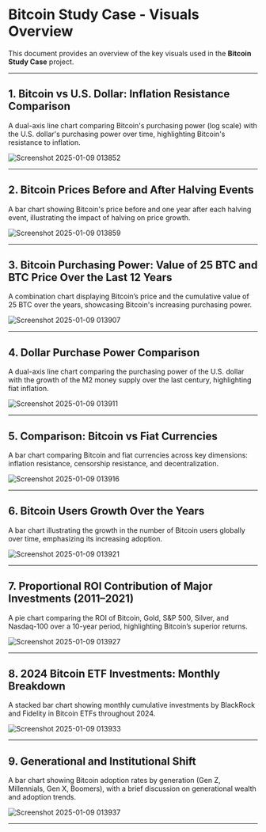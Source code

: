 # Bitcoin Study Case - Visuals Overview

This document provides an overview of the key visuals used in the **Bitcoin Study Case** project.

---

## 1. Bitcoin vs U.S. Dollar: Inflation Resistance Comparison

A dual-axis line chart comparing Bitcoin's purchasing power (log scale) with the U.S. dollar's purchasing power over time, highlighting Bitcoin's resistance to inflation.

![Screenshot 2025-01-09 013852](https://github.com/user-attachments/assets/f12aecfb-3767-4302-b66b-b28eed54fbd7)


---

## 2. Bitcoin Prices Before and After Halving Events

A bar chart showing Bitcoin's price before and one year after each halving event, illustrating the impact of halving on price growth.

![Screenshot 2025-01-09 013859](https://github.com/user-attachments/assets/70dd95b4-2540-46ad-bc74-1b96e1b040fe)


---

## 3. Bitcoin Purchasing Power: Value of 25 BTC and BTC Price Over the Last 12 Years

A combination chart displaying Bitcoin’s price and the cumulative value of 25 BTC over the years, showcasing Bitcoin's increasing purchasing power.

![Screenshot 2025-01-09 013907](https://github.com/user-attachments/assets/f1314cb8-9292-4e38-b053-8ef89b378897)


---

## 4. Dollar Purchase Power Comparison

A dual-axis line chart comparing the purchasing power of the U.S. dollar with the growth of the M2 money supply over the last century, highlighting fiat inflation.

![Screenshot 2025-01-09 013911](https://github.com/user-attachments/assets/5114c744-4a4b-428f-bfad-735636c35d43)


---

## 5. Comparison: Bitcoin vs Fiat Currencies

A bar chart comparing Bitcoin and fiat currencies across key dimensions: inflation resistance, censorship resistance, and decentralization.

![Screenshot 2025-01-09 013916](https://github.com/user-attachments/assets/979a44c5-f189-4b67-8864-cc89e242d98c)


---

## 6. Bitcoin Users Growth Over the Years

A bar chart illustrating the growth in the number of Bitcoin users globally over time, emphasizing its increasing adoption.

![Screenshot 2025-01-09 013921](https://github.com/user-attachments/assets/806c016a-2012-4239-b757-509a7c1ceceb)


---

## 7. Proportional ROI Contribution of Major Investments (2011–2021)

A pie chart comparing the ROI of Bitcoin, Gold, S&P 500, Silver, and Nasdaq-100 over a 10-year period, highlighting Bitcoin’s superior returns.

![Screenshot 2025-01-09 013927](https://github.com/user-attachments/assets/a8f4f70c-ba9c-4b87-973d-73f3dd18ead7)


---

## 8. 2024 Bitcoin ETF Investments: Monthly Breakdown

A stacked bar chart showing monthly cumulative investments by BlackRock and Fidelity in Bitcoin ETFs throughout 2024.

![Screenshot 2025-01-09 013933](https://github.com/user-attachments/assets/62208c14-f3f8-424c-89e4-5e2dab88286d)


---

## 9. Generational and Institutional Shift

A bar chart showing Bitcoin adoption rates by generation (Gen Z, Millennials, Gen X, Boomers), with a brief discussion on generational wealth and adoption trends.

![Screenshot 2025-01-09 013937](https://github.com/user-attachments/assets/7cf7ffef-a7a3-40f3-a14f-248e309352b3)


---
